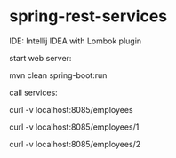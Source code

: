 # spring-rest-services


IDE: Intellij IDEA with Lombok plugin


start web server:


  mvn clean spring-boot:run



call services:


  curl -v localhost:8085/employees

  curl -v localhost:8085/employees/1

  curl -v localhost:8085/employees/2
